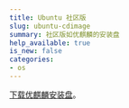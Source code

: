 ```yaml
---
title: Ubuntu 社区版
slug: ubuntu-cdimage
summary: 社区版如优麒麟的安装盘
help_available: true
is_new: false
categories:
- os
---
```


[下载优麒麟安装盘](/ubuntu-cdimage/ubuntukylin/releases/)。
